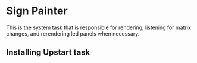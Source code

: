 # Sign Painter

This is the system task that is responsible for rendering, listening for matrix changes, and rerendering led panels when necessary.

## Installing Upstart task
